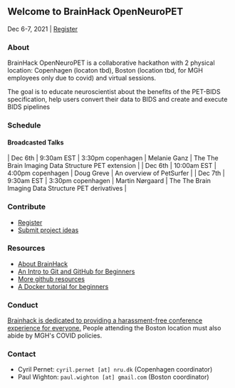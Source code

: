 ## Welcome to BrainHack OpenNeuroPET

Dec 6-7, 2021 | [Register](https://forms.gle/M9QMk2dtguJLmFJB7)

### About

BrainHack OpenNeuroPET is a collaborative hackathon with 2 physical location: Copenhagen (locaton tbd), Boston (location tbd, for MGH employees only due to covid) and virtual sessions.

The goal is to educate neuroscientist about the benefits of the PET-BIDS specification, help users convert their data to BIDS and create and execute BIDS pipelines

### Schedule

#### Broadcasted Talks

| Dec 6th | 9:30am EST | 3:30pm copenhagen | Melanie Ganz | The The Brain Imaging Data Structure PET extension |
| Dec 6th | 10:00am EST | 4:00pm copenhagen | Doug Greve | An overview of PetSurfer |
| Dec 7th | 9:30am EST | 3:30pm copenhagen | Martin Nørgaard | The The Brain Imaging Data Structure PET derivatives |

### Contribute

- [Register](https://goo.gl/de4J2P)
- [Submit project ideas](https://github.com/openneuropet/outreach/issues/new?assignees=&labels=&template=brainhack-.md&title=%5BBrainHack%5D)

### Resources

- [About BrainHack](https://brainhack.org/about.html)
- [An Intro to Git and GitHub for Beginners](https://product.hubspot.com/blog/git-and-github-tutorial-for-beginners)
- [More github resources](https://guides.github.com/)
- [A Docker tutorial for beginners](https://docker-curriculum.com/)

### Conduct

[Brainhack is dedicated to providing a harassment-free conference experience for everyone.](https://brainhack.org/code-of-conduct.html)  People attending the Boston location must also abide by MGH's COVID policies.

### Contact

- Cyril Pernet: `cyril.pernet [at] nru.dk` (Copenhagen coordinator)
- Paul Wighton: `paul.wighton [at] gmail.com` (Boston coordinator)
